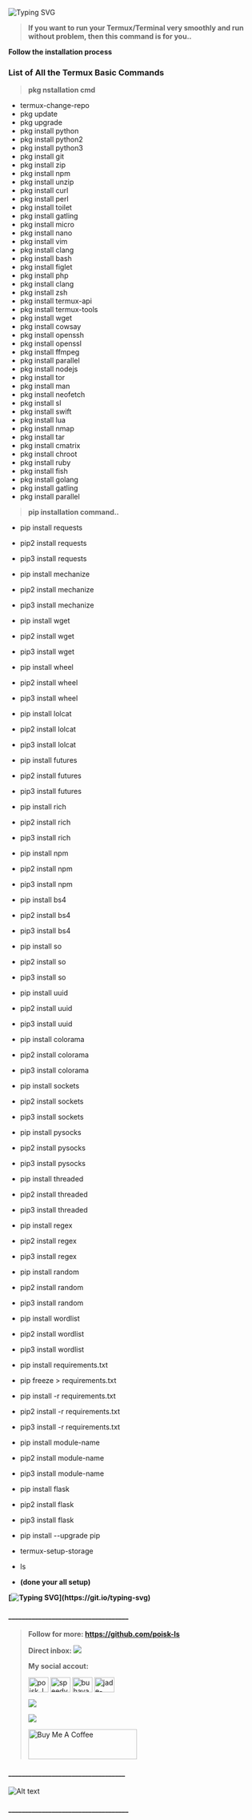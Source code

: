![Typing SVG](https://readme-typing-svg.herokuapp.com?color=%2349F707&size=30&lines=☣️+jade-cmd+☣️)

>**If you want to run your Termux/Terminal very smoothly and run without problem, then this command is for you..**

**Follow the installation process**


### List of All the Termux Basic Commands
>**pkg nstallation cmd**
- termux-change-repo
- pkg update
- pkg upgrade
- pkg install python
- pkg install python2
- pkg install python3
- pkg install git
- pkg install zip
- pkg install npm
- pkg install unzip
- pkg install curl
- pkg install perl
- pkg install toilet
- pkg install gatling
- pkg install micro
- pkg install nano
- pkg install vim
- pkg install clang
- pkg install bash
- pkg install figlet
- pkg install php
- pkg install clang
- pkg install zsh
- pkg install termux-api
- pkg install termux-tools
- pkg install wget
- pkg install cowsay
- pkg install openssh
- pkg install openssl
- pkg install ffmpeg
- pkg install parallel
- pkg install nodejs
- pkg install tor
- pkg install man
- pkg install neofetch
- pkg install sl
- pkg install swift
- pkg install lua
- pkg install nmap
- pkg install tar
- pkg install cmatrix 
- pkg install chroot
- pkg install ruby
- pkg install fish
- pkg install golang 
- pkg install gatling
- pkg install parallel


>**pip installation command..**

-  pip install requests
-  pip2 install requests
-  pip3 install requests
-  pip install mechanize
-  pip2 install mechanize 
-  pip3 install mechanize
-  pip install wget
-  pip2 install wget
-  pip3 install wget
-  pip install wheel
-  pip2 install wheel
-  pip3 install wheel
-  pip install lolcat
-  pip2 install lolcat
-  pip3 install lolcat
-  pip install futures
-  pip2 install futures
-  pip3 install futures
-  pip install rich
-  pip2 install rich
-  pip3 install rich
-  pip install npm
-  pip2 install npm
-  pip3 install npm
-  pip install bs4
-  pip2 install bs4
-  pip3 install bs4
-  pip install so
-  pip2 install so
-  pip3 install so
-  pip install uuid
-  pip2 install uuid
-  pip3 install uuid
-  pip install colorama
-  pip2 install colorama
-  pip3 install colorama
-  pip install sockets
-  pip2 install sockets
-  pip3 install sockets
-  pip install pysocks
-  pip2 install pysocks
-  pip3 install pysocks
-  pip install threaded
-  pip2 install threaded
-  pip3 install threaded
-  pip install regex
-  pip2 install regex
-  pip3 install regex
-  pip install random
-  pip2 install random
-  pip3 install random
-  pip install wordlist
-  pip2 install wordlist
-  pip3 install wordlist
-  pip install requirements.txt
-  pip freeze > requirements.txt
-  pip install -r requirements.txt
-  pip2 install -r requirements.txt
-  pip3 install -r requirements.txt
-  pip install module-name
-  pip2 install module-name
-  pip3 install module-name
-  pip install flask
-  pip2 install flask
-  pip3 install flask


-  pip install --upgrade pip
-  termux-setup-storage
-  ls
-  **(done your all setup)**


**[![Typing SVG](https://readme-typing-svg.herokuapp.com?font=Fira+Code&size=26&pause=1000&color=F7D628&center=false&width=435&lines=...enjoy!!)](https://git.io/typing-svg)**
#### ____________________________________
>
>**Follow for more: https://github.com/poisk-ls**
>
>**Direct inbox:**
><a href="https://m.me/speedy.mmsc80.thugs" target="_blank"><img src="https://img.shields.io/badge/Messenger-speedy.mmsc80.thugs-red?style=for-the-badge&logo=messenger"></a>
>
>**<p align="left">My social accout:</p>**
>**<p align="left">**
><a href="https://twitter.com/poisk_ls" target="blank"><img align="center" src="https://raw.githubusercontent.com/rahuldkjain/github-profile-readme-generator/master/src/images/icons/Social/twitter.svg" alt="poisk_ls" height="30" width="40" /></a>
<a href="https://fb.com/speedy.mmsc80.thugs" target="blank"><img align="center" src="https://raw.githubusercontent.com/rahuldkjain/github-profile-readme-generator/master/src/images/icons/Social/facebook.svg" alt="speedy.mmsc80.thugs" height="30" width="40" /></a>
><a href="https://instagram.com/buhayanjade" target="blank"><img align="center" src="https://raw.githubusercontent.com/rahuldkjain/github-profile-readme-generator/master/src/images/icons/Social/instagram.svg" alt="buhayanjade" height="30" width="40" /></a>
><a href="https://discord.gg/jade-posk-ls" target="blank"><img align="center" src="https://raw.githubusercontent.com/rahuldkjain/github-profile-readme-generator/master/src/images/icons/Social/discord.svg" alt="jade-posk-ls#1435" height="30" width="40" /></a>
></p>
><a href="https://wa.me/639052877252?text=Hi%20Im%20Jade%20☺️"> <img src="https://img.shields.io/badge/WhatsApp-25D366?style=for-the-badge&logo=whatsapp&logoColor=white" /></a>
>
><a href="https://t.me/poisLs"><img src="https://img.shields.io/badge/telegram-poiskLs-blue.svg">
>
><a href="https://www.buymeacoffee.com/bsit3sbuhaY" target="_blank"><img src="https://cdn.buymeacoffee.com/buttons/v2/default-violet.png" alt="Buy Me A Coffee" height= "60px" width= "217px" ></a>


####  ___________________________________
![Alt text](https://github.com/poisk-ls/poisk-ls/blob/main/My%20Database%20Work/gif/120407.gif)
#### ____________________________________
